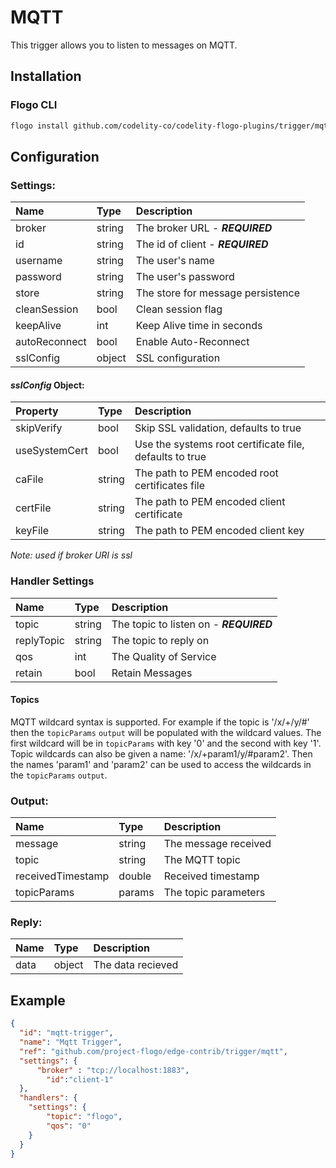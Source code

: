 <!--
title: MQTT
weight: 4705
-->
# MQTT
This trigger allows you to listen to messages on MQTT.

## Installation

### Flogo CLI
```bash
flogo install github.com/codelity-co/codelity-flogo-plugins/trigger/mqtt
```

## Configuration

### Settings:
| Name          | Type   | Description
| :---          | :---   | :---
| broker        | string | The broker URL - ***REQUIRED***
| id            | string | The id of client - ***REQUIRED***
| username      | string | The user's name
| password      | string | The user's password
| store         | string | The store for message persistence
| cleanSession  | bool   | Clean session flag
| keepAlive     | int    | Keep Alive time in seconds
| autoReconnect | bool   | Enable Auto-Reconnect
| sslConfig     | object | SSL configuration

 #### *sslConfig* Object:
 | Property      | Type   | Description
 |:---           | :---   | :---     
 | skipVerify    | bool   | Skip SSL validation, defaults to true
 | useSystemCert | bool   | Use the systems root certificate file, defaults to true
 | caFile        | string | The path to PEM encoded root certificates file
 | certFile      | string | The path to PEM encoded client certificate
 | keyFile       | string | The path to PEM encoded client key

 *Note: used if broker URI is ssl*

### Handler Settings
| Name       | Type   | Description
| :---       | :---   | :---
| topic      | string | The topic to listen on - ***REQUIRED***
| replyTopic | string | The topic to reply on   
| qos        | int    | The Quality of Service
| retain     | bool   | Retain Messages

#### Topics
MQTT wildcard syntax is supported. For example if the topic is '/x/+/y/#' then the `topicParams` `output` will be populated with the wildcard values. The first wildcard will be in `topicParams` with key '0' and the second with key '1'. Topic wildcards can also be given a name: '/x/+param1/y/#param2'. Then the names 'param1' and 'param2' can be used to access the wildcards in the `topicParams` `output`.

### Output:

| Name              | Type   | Description
| :---              | :---   | :---
| message           | string | The message received
| topic             | string | The MQTT topic
| receivedTimestamp | double | Received timestamp
| topicParams       | params | The topic parameters

### Reply:

| Name  | Type   | Description
| :---  | :---   | :---
| data  | object | The data recieved

## Example

```json
{
  "id": "mqtt-trigger",
  "name": "Mqtt Trigger",
  "ref": "github.com/project-flogo/edge-contrib/trigger/mqtt",
  "settings": {
      "broker" : "tcp://localhost:1883",
     	"id":"client-1"
  },
  "handlers": {
    "settings": {
    	"topic": "flogo",
    	"qos": "0"
    }
  }
}
```
